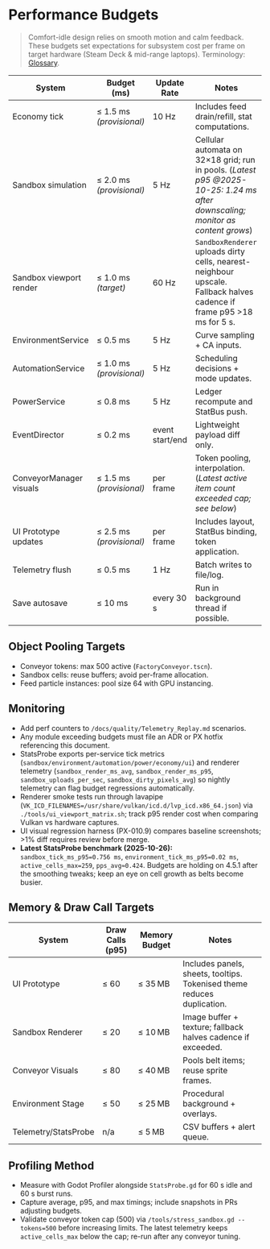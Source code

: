 # Performance Budgets

> Comfort-idle design relies on smooth motion and calm feedback. These budgets set expectations for subsystem cost per frame on target hardware (Steam Deck & mid-range laptops). Terminology: [Glossary](../Glossary.md).

| System | Budget (ms) | Update Rate | Notes |
| ------ | ----------- | ----------- | ----- |
| Economy tick | ≤ 1.5 ms *(provisional)* | 10 Hz | Includes feed drain/refill, stat computations. |
| Sandbox simulation | ≤ 2.0 ms *(provisional)* | 5 Hz | Cellular automata on 32×18 grid; run in pools. (*Latest p95 @2025-10-25: 1.24 ms after downscaling; monitor as content grows*) |
| Sandbox viewport render | ≤ 1.0 ms *(target)* | 60 Hz | `SandboxRenderer` uploads dirty cells, nearest-neighbour upscale. Fallback halves cadence if frame p95 >18 ms for 5 s. |
| EnvironmentService | ≤ 0.5 ms | 5 Hz | Curve sampling + CA inputs. |
| AutomationService | ≤ 1.0 ms *(provisional)* | 5 Hz | Scheduling decisions + mode updates. |
| PowerService | ≤ 0.8 ms | 5 Hz | Ledger recompute and StatBus push. |
| EventDirector | ≤ 0.2 ms | event start/end | Lightweight payload diff only. |
| ConveyorManager visuals | ≤ 1.5 ms *(provisional)* | per frame | Token pooling, interpolation. (*Latest active item count exceeded cap; see below*) |
| UI Prototype updates | ≤ 2.5 ms *(provisional)* | per frame | Includes layout, StatBus binding, token application. |
| Telemetry flush | ≤ 0.5 ms | 1 Hz | Batch writes to file/log. |
| Save autosave | ≤ 10 ms | every 30 s | Run in background thread if possible. |

## Object Pooling Targets

- Conveyor tokens: max 500 active (`FactoryConveyor.tscn`).
- Sandbox cells: reuse buffers; avoid per-frame allocation.
- Feed particle instances: pool size 64 with GPU instancing.

## Monitoring

- Add perf counters to `/docs/quality/Telemetry_Replay.md` scenarios.
- Any module exceeding budgets must file an ADR or PX hotfix referencing this document.
- StatsProbe exports per-service tick metrics (`sandbox/environment/automation/power/economy/ui`) and renderer telemetry (`sandbox_render_ms_avg`, `sandbox_render_ms_p95`, `sandbox_uploads_per_sec`, `sandbox_dirty_pixels_avg`) so nightly telemetry can flag budget regressions automatically.
- Renderer smoke tests run through lavapipe (`VK_ICD_FILENAMES=/usr/share/vulkan/icd.d/lvp_icd.x86_64.json`) via `./tools/ui_viewport_matrix.sh`; track p95 render cost when comparing Vulkan vs hardware captures.
- UI visual regression harness (PX-010.9) compares baseline screenshots; >1% diff requires review before merge.
- **Latest StatsProbe benchmark (2025-10-26):** `sandbox_tick_ms_p95=0.756 ms`, `environment_tick_ms_p95=0.02 ms`, `active_cells_max=259`, `pps_avg≈0.424`. Budgets are holding on 4.5.1 after the smoothing tweaks; keep an eye on cell growth as belts become busier.

## Memory & Draw Call Targets

| System | Draw Calls (p95) | Memory Budget | Notes |
| --- | --- | --- | --- |
| UI Prototype | ≤ 60 | ≤ 35 MB | Includes panels, sheets, tooltips. Tokenised theme reduces duplication. |
| Sandbox Renderer | ≤ 20 | ≤ 10 MB | Image buffer + texture; fallback halves cadence if exceeded. |
| Conveyor Visuals | ≤ 80 | ≤ 40 MB | Pools belt items; reuse sprite frames. |
| Environment Stage | ≤ 50 | ≤ 25 MB | Procedural background + overlays. |
| Telemetry/StatsProbe | n/a | ≤ 5 MB | CSV buffers + alert queue. |

## Profiling Method
- Measure with Godot Profiler alongside `StatsProbe.gd` for 60 s idle and 60 s burst runs.
- Capture average, p95, and max timings; include snapshots in PRs adjusting budgets.
- Validate conveyor token cap (500) via `/tools/stress_sandbox.gd --tokens=500` before increasing limits. The latest telemetry keeps `active_cells_max` below the cap; re-run after any conveyor tuning.
